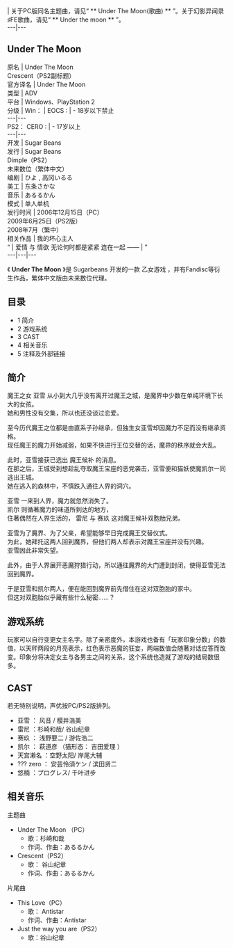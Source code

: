 |  关于PC版同名主题曲，请见“ ** Under The Moon(歌曲)  ** ”。关于幻影异闻录♯FE歌曲，请见“ ** Under the
moon  ** ”。  
---|---  
  
Under The Moon  
---  
原名  |  Under The Moon   
Crescent（PS2副标题）  
官方译名  |  Under The Moon   
类型  |  ADV   
平台  |  Windows、PlayStation 2   
分级  |  Win：  |  EOCS  :  |  \- 18岁以下禁止   
---|---  
PS2：  CERO  :  |  \- 17岁以上   
---|---  
开发  |  Sugar Beans   
发行  |  Sugar Beans   
Dimple（PS2）  
未来数位（繁体中文）  
编剧  |  ひよ , 高冈いるる   
美工  |  东条さかな   
音乐  |  あるるかん   
模式  |  单人单机   
发行时间  |  2006年12月15日（PC）   
2009年6月25日（PS2版）  
2008年7月（繁中）  
相关作品  |  我的坏心主人   
“  |  爱情  与  情欲  无论何时都是紧紧  连在一起  ——  |  ”   
---|---|---  
  
《 **Under The Moon** 》是  Sugarbeans  开发的一款  乙女游戏
，并有Fandisc等衍生作品，繁体中文版由未来数位代理。

##  目录

  * 1  简介 
  * 2  游戏系统 
  * 3  CAST 
  * 4  相关音乐 
  * 5  注释及外部链接 

##  简介

魔王之女  亚雪  从小到大几乎没有离开过魔王之城，是魔界中少数在单纯环境下长大的女孩。  
她和男性没有交集，所以也还没谈过恋爱。  
  
至今历代魔王之位都是由直系子孙继承，但独生女亚雪却因魔力不足而没有继承资格。  
现任魔王的魔力开始减弱，如果不快进行王位交替的话，魔界的秩序就会大乱。  
  
此时，亚雪接获已选出  魔王候补  的消息。  
在那之后，王城受到想趁乱夺取魔王宝座的恶党袭击，亚雪便和猫妖使魔凯尔一同逃出王城。  
她在逃入的森林中，不慎跌入通往人界的洞穴。  
  
亚雪  一来到人界，魔力就忽然消失了。  
凯尔  则循著魔力的味道所到达的地方，  
住著偶然在人界生活的，  雷尼  与  赛玖  这对魔王候补双胞胎兄弟。  
  
亚雪为了魔界、为了父亲，希望能够早日完成魔王交替仪式。  
为此，她拜托这两人回到魔界，但他们两人却表示对魔王宝座并没有兴趣。  
亚雪因此非常失望。  
  
此外，由于人界展开恶魔狩猎行动，所以通往魔界的大门遭到封闭，使得亚雪无法回到魔界。  
  
于是亚雪和凯尔两人，便在能回到魔界前先借住在这对双胞胎的家中。  
但这对双胞胎似乎藏有些什么秘密……？

##  游戏系统

玩家可以自行变更女主名字。除了亲密度外，本游戏也备有「玩家印象分数」的数值，以天秤两段的月亮表示，红色表示恶魔的狂妄，两端数值会随著对话应答而改变。印象分将决定女主与各男主之间的关系，这个系统也造就了游戏的结局数很多。

##  CAST

若无特别说明，声优按PC/PS2版排列。

  * 亚雪  ：  风音  /  樱井浩美 
  * 雷尼  ：杉崎和哉/  谷山纪章 
  * 赛玖  ：  浅野要二  /  游佐浩二 
  * 凯尔  ：  萩道彦  （猫形态：  吉田爱理  ） 
  * 天宫濑名  ：空野太阳/  岸尾大辅 
  * ???  zero  ：  安芸怜須ケン  /  滨田贤二 
  * 悠楠  ：プログレス/  千叶进步 

##  相关音乐

主题曲

  * Under The Moon  （PC） 
    * 歌：杉崎和哉 
    * 作词、作曲：あるるかん 
  * Crescent（PS2） 
    * 歌：  谷山纪章 
    * 作词、作曲：あるるかん 

片尾曲

  * This Love（PC） 
    * 歌：  Antistar 
    * 作词、作曲：Antistar 
  * Just the way you are（PS2） 
    * 歌：谷山纪章 